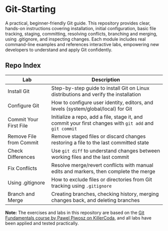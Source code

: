 # Git-Starting
A practical, beginner-friendly Git guide. This repository provides clear, hands-on instructions covering installation, initial configuration, basic file tracking, staging, committing, resolving conflicts, branching and merging, using .gitignore, and inspecting changes. Each module includes real command-line examples and references interactive labs, empowering new developers to understand and apply Git confidently.

## Repo Index

| Lab                    | Description                                                                                      |
|------------------------|------------------------------------------------------------------------------------------------|
| Install Git            | Step-by-step guide to install Git on Linux distributions and verify the installation            |
| Configure Git          | How to configure user identity, editors, and levels (system/global/local) for Git               |
| Commit Your First File | Initialize a repo, add a file, stage it, and commit your first changes with `git add` and `git commit` |
| Remove File from Commit| Remove staged files or discard changes restoring a file to the last committed state             |
| Check Differences      | Use `git diff` to understand changes between working files and the last commit                  |
| Fix Conflicts          | Resolve merge/revert conflicts with manual edits and markers, then complete the merge          |
| Using .gitignore       | How to exclude files or directories from Git tracking using `.gitignore`                        |
| Branch and Merge       | Creating branches, checking history, merging changes back, and deleting branches                 |




**Note:** The exercises and labs in this repository are based on the [Git Fundamentals course by Pawel Piwosz on KillerCoda](https://killercoda.com/pawelpiwosz/course/gitFundamentals), and all labs have been applied and tested practically.

